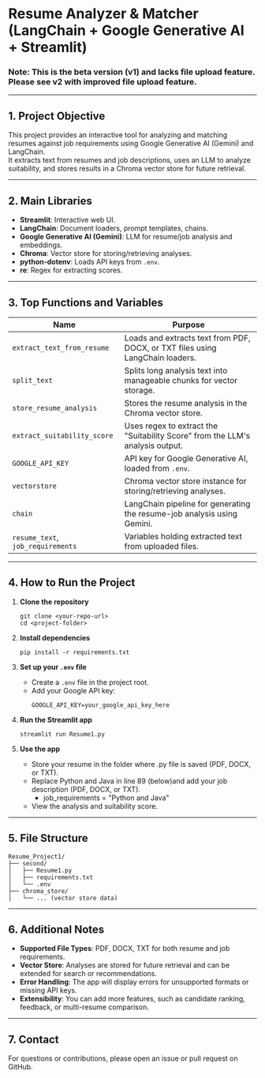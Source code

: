 # Resume Analyzer & Matcher (LangChain + Google Generative AI + Streamlit)
### Note: This is the beta version (v1) and lacks file upload feature. Please see v2 with improved file upload feature. 
---

## 1. Project Objective

This project provides an interactive tool for analyzing and matching resumes against job requirements using Google Generative AI (Gemini) and LangChain.  
It extracts text from resumes and job descriptions, uses an LLM to analyze suitability, and stores results in a Chroma vector store for future retrieval.

---

## 2. Main Libraries

- **Streamlit**: Interactive web UI.
- **LangChain**: Document loaders, prompt templates, chains.
- **Google Generative AI (Gemini)**: LLM for resume/job analysis and embeddings.
- **Chroma**: Vector store for storing/retrieving analyses.
- **python-dotenv**: Loads API keys from `.env`.
- **re**: Regex for extracting scores.

---

## 3. Top Functions and Variables

| Name                        | Purpose                                                                                   |
|-----------------------------|-------------------------------------------------------------------------------------------|
| `extract_text_from_resume`  | Loads and extracts text from PDF, DOCX, or TXT files using LangChain loaders.             |
| `split_text`                | Splits long analysis text into manageable chunks for vector storage.                      |
| `store_resume_analysis`     | Stores the resume analysis in the Chroma vector store.                                    |
| `extract_suitability_score` | Uses regex to extract the "Suitability Score" from the LLM's analysis output.             |
| `GOOGLE_API_KEY`            | API key for Google Generative AI, loaded from `.env`.                                     |
| `vectorstore`               | Chroma vector store instance for storing/retrieving analyses.                             |
| `chain`                     | LangChain pipeline for generating the resume-job analysis using Gemini.                   |
| `resume_text`, `job_requirements` | Variables holding extracted text from uploaded files.                                |

---

## 4. How to Run the Project

1. **Clone the repository**  
   ```
   git clone <your-repo-url>
   cd <project-folder>
   ```

2. **Install dependencies**  
   ```
   pip install -r requirements.txt
   ```

3. **Set up your `.env` file**  
   - Create a `.env` file in the project root.
   - Add your Google API key:
     ```
     GOOGLE_API_KEY=your_google_api_key_here
     ```

4. **Run the Streamlit app**  
   ```
   streamlit run Resume1.py
   ```

5. **Use the app**  
   - Store your resume in the folder where .py file is saved (PDF, DOCX, or TXT).
   - Replace Python and Java in line 89 (below)and add your job description (PDF, DOCX, or TXT).
      - job_requirements = "Python and Java"
   - View the analysis and suitability score.

---

## 5. File Structure

```
Resume_Project1/
├── second/
│   ├── Resume1.py
│   ├── requirements.txt
│   └── .env
├── chroma_store/
│   └── ... (vector store data)
```

---

## 6. Additional Notes

- **Supported File Types**: PDF, DOCX, TXT for both resume and job requirements.
- **Vector Store**: Analyses are stored for future retrieval and can be extended for search or recommendations.
- **Error Handling**: The app will display errors for unsupported formats or missing API keys.
- **Extensibility**: You can add more features, such as candidate ranking, feedback, or multi-resume comparison.

---


## 7. Contact

For questions or contributions, please open an issue or pull request on GitHub.

